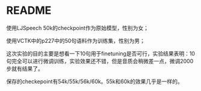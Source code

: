 # README

使用LJSpeech 50k的checkpoint作为原始模型，性别为女；

使用VCTK中的p227中的50句语料作为训练集，性别为男；

这次实验的目的主要是想看一下10句用于finetuning是否可行，实验结果表明：10句完全可以进行微调训练，实验效果还不错，但是音质会稍微差一点，微调2000步就有结果了。

保存的checkepoint有54k/55k/56k/60k。55k和60k的效果几乎是一样的。